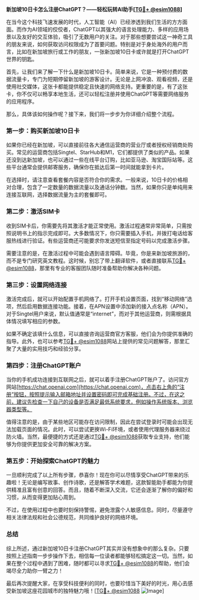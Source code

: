 **新加坡10日卡怎么注册ChatGPT？——轻松玩转AI助手[[TG💪+ @esim1088](https://t.me/s/esim1088)]**

在当今这个科技飞速发展的时代，人工智能（AI）已经渗透到我们生活的方方面面。而作为AI领域的佼佼者，ChatGPT以其强大的语言处理能力、多样的应用场景以及友好的交互体验，吸引了无数用户的关注。对于那些想要尝试这一神奇工具的朋友来说，如何获取访问权限成为了首要问题。特别是对于身处海外的用户而言，比如在新加坡旅行或工作的朋友，一张新加坡10日卡或许就是打开ChatGPT世界的钥匙。

首先，让我们来了解一下什么是新加坡10日卡。简单来说，它是一种预付费的数据流量卡，专门为短期停留新加坡的游客设计。无论是上网冲浪、观看视频，还是使用社交媒体，这张卡都能提供稳定且快速的网络支持。更重要的是，有了这张卡，你不仅可以畅享本地生活，还可以轻松注册并使用ChatGPT等需要网络服务的应用程序。

那么，具体该如何操作呢？接下来，我们将一步步为你详细介绍整个流程。

### 第一步：购买新加坡10日卡

如果你已经在新加坡，可以直接前往各大通信运营商的营业厅或者授权经销商处购买。常见的运营商包括Singtel、StarHub和M1，它们都提供了类似的产品。如果还没到达新加坡，也可以通过一些在线平台订购，比如亚马逊、淘宝国际站等。这些平台通常会提供邮寄服务，确保你在抵达后第一时间就能拿到卡片。

在选择时，请注意查看套餐内容是否符合你的需求。一般来说，10日卡的价格相对合理，包含了一定数量的数据流量以及通话分钟数。当然，如果你只是单纯用来连接互联网，选择数据流量为主的套餐即可。

### 第二步：激活SIM卡

收到SIM卡后，你需要先将其激活才能正常使用。激活过程通常非常简单，只需按照说明书上的指示完成即可。大多数情况下，你只需要插入手机，并拨打电话给客服热线进行验证。有些运营商还可能要求你发送短信至指定号码以完成激活步骤。

需要注意的是，在激活过程中可能会遇到语言障碍。毕竟，你是来新加坡旅游的，而不是专门研究英文教程。这时候，别忘了带上翻译软件，或者直接联系[TG💪+ @esim1088](https://t.me/s/esim1088)，那里有专业的客服团队随时准备帮助你解决各种问题。

### 第三步：设置网络连接

激活完成后，就可以开始配置手机网络了。打开手机设置页面，找到“移动网络”选项，然后启用数据连接功能。接着，在APN设置中添加新的接入点名称（APN）。对于Singtel用户来说，默认值通常是“internet”，而对于其他运营商，则需根据具体情况填写相应的参数。

如果不确定该填什么信息，可以直接咨询运营商官方客服，他们会为你提供准确的指导。此外，也可以参考[TG💪+ @esim1088](https://t.me/s/esim1088)网站上提供的常见问题解答，那里汇聚了大量的实用技巧和经验分享。

### 第四步：注册ChatGPT账户

当你的手机成功连接到互联网之后，就可以着手注册ChatGPT账户了。访问官方网站[https://chat.openai.com](https://chat.openai.com)，点击右上角的“注册”按钮，按照提示输入邮箱地址并设置密码即可完成基础注册。不过，在这之前，建议先检查一下自己的设备是否满足最低系统要求，例如操作系统版本、浏览器类型等。

值得注意的是，由于某些地区可能存在访问限制，因此在尝试登录时可能会出现无法加载页面的情况。此时，可以尝试更换Wi-Fi环境，或者使用代理服务器来绕过防火墙。当然，最便捷的方式还是通过[TG💪+ @esim1088](https://t.me/s/esim1088)获取专业支持，他们能够为你提供更加安全可靠的解决方案。

### 第五步：开始探索ChatGPT的魅力

一旦顺利完成了以上所有步骤，恭喜你！现在你可以尽情享受ChatGPT带来的乐趣啦！无论是编写故事、创作诗歌，还是解答学术难题，这款智能助手都能为你提供精准且富有创意的回答。而且，随着不断深入交流，它还会逐渐了解你的偏好和习惯，从而变得更加贴心周到。

不过，在使用过程中也要时刻保持警惕，避免泄露个人敏感信息。同时，尽量遵守相关法律法规和社会公德规范，共同维护良好的网络环境。

### 总结

综上所述，通过新加坡10日卡注册ChatGPT其实并没有想象中的那么复杂。只要按照上述指南一步步操作下去，相信每一位读者都能够轻松搞定这一切。当然，如果在整个过程中遇到了困难，随时都可以寻求[TG💪+ @esim1088](https://t.me/s/esim1088)的帮助，他们会竭尽全力助你一臂之力！

最后再次提醒大家，在享受科技便利的同时，也要珍惜当下美好的时光，用心去感受新加坡这座花园城市的独特魅力哦！[[TG💪+ @esim1088](https://t.me/s/esim1088) ![Image](https://i.postimg.cc/4NQfJmqS/Snipaste-2025-05-13-00-14-12.png)]